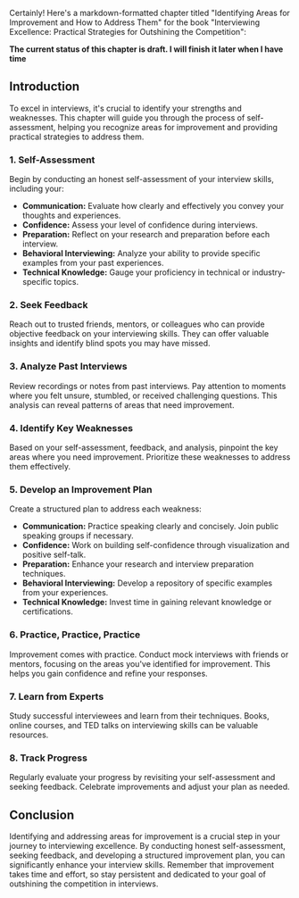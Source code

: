 Certainly! Here's a markdown-formatted chapter titled "Identifying Areas for Improvement and How to Address Them" for the book "Interviewing Excellence: Practical Strategies for Outshining the Competition":

**The current status of this chapter is draft. I will finish it later when I have time**

Introduction
------------

To excel in interviews, it's crucial to identify your strengths and weaknesses. This chapter will guide you through the process of self-assessment, helping you recognize areas for improvement and providing practical strategies to address them.

### **1. Self-Assessment**

Begin by conducting an honest self-assessment of your interview skills, including your:

* **Communication:** Evaluate how clearly and effectively you convey your thoughts and experiences.
* **Confidence:** Assess your level of confidence during interviews.
* **Preparation:** Reflect on your research and preparation before each interview.
* **Behavioral Interviewing:** Analyze your ability to provide specific examples from your past experiences.
* **Technical Knowledge:** Gauge your proficiency in technical or industry-specific topics.

### **2. Seek Feedback**

Reach out to trusted friends, mentors, or colleagues who can provide objective feedback on your interviewing skills. They can offer valuable insights and identify blind spots you may have missed.

### **3. Analyze Past Interviews**

Review recordings or notes from past interviews. Pay attention to moments where you felt unsure, stumbled, or received challenging questions. This analysis can reveal patterns of areas that need improvement.

### **4. Identify Key Weaknesses**

Based on your self-assessment, feedback, and analysis, pinpoint the key areas where you need improvement. Prioritize these weaknesses to address them effectively.

### **5. Develop an Improvement Plan**

Create a structured plan to address each weakness:

* **Communication:** Practice speaking clearly and concisely. Join public speaking groups if necessary.
* **Confidence:** Work on building self-confidence through visualization and positive self-talk.
* **Preparation:** Enhance your research and interview preparation techniques.
* **Behavioral Interviewing:** Develop a repository of specific examples from your experiences.
* **Technical Knowledge:** Invest time in gaining relevant knowledge or certifications.

### **6. Practice, Practice, Practice**

Improvement comes with practice. Conduct mock interviews with friends or mentors, focusing on the areas you've identified for improvement. This helps you gain confidence and refine your responses.

### **7. Learn from Experts**

Study successful interviewees and learn from their techniques. Books, online courses, and TED talks on interviewing skills can be valuable resources.

### **8. Track Progress**

Regularly evaluate your progress by revisiting your self-assessment and seeking feedback. Celebrate improvements and adjust your plan as needed.

Conclusion
----------

Identifying and addressing areas for improvement is a crucial step in your journey to interviewing excellence. By conducting honest self-assessment, seeking feedback, and developing a structured improvement plan, you can significantly enhance your interview skills. Remember that improvement takes time and effort, so stay persistent and dedicated to your goal of outshining the competition in interviews.
